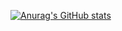 [![Anurag's GitHub stats](https://github-readme-stats.vercel.app/api?username=Blank038&count_private=true&theme=blueberry&show_icons=true)](https://github.com/anuraghazra/github-readme-stats)
